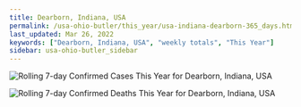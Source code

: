 ```yaml
---
title: Dearborn, Indiana, USA
permalink: /usa-ohio-butler/this_year/usa-indiana-dearborn-365_days.html
last_updated: Mar 26, 2022
keywords: ["Dearborn, Indiana, USA", "weekly totals", "This Year"]
sidebar: usa-ohio-butler_sidebar
---
```


![Rolling 7-day Confirmed Cases This Year for Dearborn, Indiana, USA](/covid_tracker/images/graphs/usa-indiana-dearborn-rolling_7_days_confirmed-365_days_graph.png)

![Rolling 7-day Confirmed Deaths This Year for Dearborn, Indiana, USA](/covid_tracker/images/graphs/usa-indiana-dearborn-rolling_7_days_deaths-365_days_graph.png)
